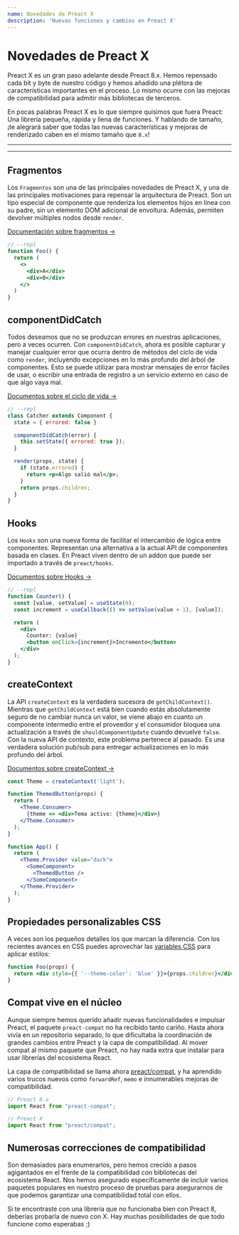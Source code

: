 ```yaml
---
name: Novedades de Preact X
description: 'Nuevas funciones y cambios en Preact X'
---
```


# Novedades de Preact X

Preact X es un gran paso adelante desde Preact 8.x. Hemos repensado cada bit y byte de nuestro código y hemos añadido una plétora de características importantes en el proceso. Lo mismo ocurre con las mejoras de compatibilidad para admitir más bibliotecas de terceros.

En pocas palabras Preact X es lo que siempre quisimos que fuera Preact: Una librería pequeña, rápida y llena de funciones. Y hablando de tamaño, ¡te alegrará saber que todas las nuevas características y mejoras de renderizado caben en el mismo tamaño que `8.x`!

---

<div><toc></toc></div>

---

## Fragmentos

Los `Fragmentos` son una de las principales novedades de Preact X, y una de las principales motivaciones para repensar la arquitectura de Preact. Son un tipo especial de componente que renderiza los elementos hijos en línea con su padre, sin un elemento DOM adicional de envoltura. Además, permiten devolver múltiples nodos desde `render`.

[Documentación sobre fragmentos →](/guide/v10/components#fragments)

```jsx
// --repl
function Foo() {
  return (
    <>
      <div>A</div>
      <div>B</div>
    </>
  )
}
```

## componentDidCatch

Todos deseamos que no se produzcan errores en nuestras aplicaciones, pero a veces ocurren. Con `componentDidCatch`, ahora es posible capturar y manejar cualquier error que ocurra dentro de métodos del ciclo de vida como `render`, incluyendo excepciones en lo más profundo del árbol de componentes. Esto se puede utilizar para mostrar mensajes de error fáciles de usar, o escribir una entrada de registro a un servicio externo en caso de que algo vaya mal.

[Documentos sobre el ciclo de vida →](/guide/v10/components#componentdidcatch)

```jsx
// --repl
class Catcher extends Component {
  state = { errored: false }

  componentDidCatch(error) {
    this.setState({ errored: true });
  }

  render(props, state) {
    if (state.errored) {
      return <p>Algo salió mal</p>;
    }
    return props.children;
  }
}
```

## Hooks

Los `Hooks` son una nueva forma de facilitar el intercambio de lógica entre componentes. Representan una alternativa a la actual API de componentes basada en clases. En Preact viven dentro de un addon que puede ser importado a través de `preact/hooks`.

[Documentos sobre Hooks →](/guide/v10/hooks)

```jsx
// --repl
function Counter() {
  const [value, setValue] = useState(0);
  const increment = useCallback(() => setValue(value + 1), [value]);

  return (
    <div>
      Counter: {value}
      <button onClick={increment}>Incremento</button>
    </div>
  );
}
```

## createContext

La API `createContext` es la verdadera sucesora de `getChildContext()`. Mientras que `getChildContext` está bien cuando estás absolutamente seguro de no cambiar nunca un valor, se viene abajo en cuanto un componente intermedio entre el proveedor y el consumidor bloquea una actualización a través de `shouldComponentUpdate` cuando devuelve `false`. Con la nueva API de contexto, este problema pertenece al pasado. Es una verdadera solución pub/sub para entregar actualizaciones en lo más profundo del árbol.

[Documentos sobre createContext →](/guide/v10/context#createcontext)

```jsx
const Theme = createContext('light');

function ThemedButton(props) {
  return (
    <Theme.Consumer>
      {theme => <div>Tema activo: {theme}</div>}
    </Theme.Consumer>
  );
}

function App() {
  return (
    <Theme.Provider value="dark">
      <SomeComponent>
        <ThemedButton />
      </SomeComponent>
    </Theme.Provider>
  );
}
```

## Propiedades personalizables CSS

A veces son los pequeños detalles los que marcan la diferencia. Con los recientes avances en CSS puedes aprovechar las [variables CSS](https://developer.mozilla.org/en-US/docs/Web/CSS/--*) para aplicar estilos:

```jsx
function Foo(props) {
  return <div style={{ '--theme-color': 'blue' }}>{props.children}</div>;
}
```

## Compat vive en el núcleo

Aunque siempre hemos querido añadir nuevas funcionalidades e impulsar Preact, el paquete `preact-compat` no ha recibido tanto cariño. Hasta ahora vivía en un repositorio separado, lo que dificultaba la coordinación de grandes cambios entre Preact y la capa de compatibilidad. Al mover compat al mismo paquete que Preact, no hay nada extra que instalar para usar librerías del ecosistema React.

La capa de compatibilidad se llama ahora [preact/compat](/guide/v10/differences-to-react#features-exclusive-to-preactcompat), y ha aprendido varios trucos nuevos como `forwardRef`, `memo` e innumerables mejoras de compatibilidad.

```js
// Preact 8.x
import React from "preact-compat";

// Preact X
import React from "preact/compat";
```

## Numerosas correcciones de compatibilidad

Son demasiados para enumerarlos, pero hemos crecido a pasos agigantados en el frente de la compatibilidad con bibliotecas del ecosistema React. Nos hemos asegurado específicamente de incluir varios paquetes populares en nuestro proceso de pruebas para asegurarnos de que podemos garantizar una compatibilidad total con ellos.

Si te encontraste con una librería que no funcionaba bien con Preact 8, deberías probarla de nuevo con X. Hay muchas posibilidades de que todo funcione como esperabas ;)
